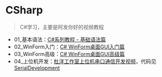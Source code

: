 # CSharp
> C#学习，主要是阿发你好的视频教程

+ 01_基本语法：[C#系列教程 - 基础语法篇](https://study.163.com/course/courseMain.htm?courseId=1209696815&_trace_c_p_k2_=ad1e12e80eec45699b9702b48931033e)
+ 02_WinForm入门：[C# WinForm桌面GUI入门篇](https://study.163.com/course/courseMain.htm?courseId=1209726808&_trace_c_p_k2_=2d2d1deafcf4441daa93f8ee38026ae0)
+ 03_WinForm高级：[C# WinForm桌面GUI高级篇](https://study.163.com/course/courseMain.htm?courseId=1209759816&_trace_c_p_k2_=f984c592cea54eb3aebe9eca2ea403c1)
+ 04_上位机开发：[杜洋工作室上位机串口通信开发视频](https://www.bilibili.com/video/BV1Rx411R71p)，代码见[SerialDevelopment](https://gitee.com/HelioStudio/SerialDevelopment)
